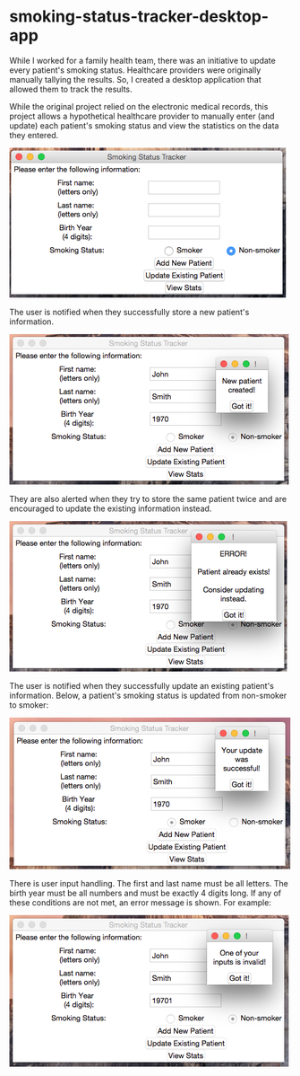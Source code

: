 # smoking-status-tracker-desktop-app
While I worked for a family health team, there was an initiative to update every patient's smoking status. Healthcare providers were originally manually tallying the results. So, I created a desktop application that allowed them to track the results.

While the original project relied on the electronic medical records, this project allows a hypothetical healthcare provider to manually enter (and update) each patient's smoking status and view the statistics on the data they entered.

![](images/trackingapp.png)


The user is notified when they successfully store a new patient's information.

![](images/NewPatientCreated.png)


They are also alerted when they try to store the same patient twice and are encouraged to update the existing information instead.

![](images/PatientAlreadyExistsError.png)


The user is notified when they successfully update an existing patient's information. Below, a patient's smoking status is updated from non-smoker to smoker:

![](images/UpdateSuccessful.png)

There is user input handling. The first and last name must be all letters. The birth year must be all numbers and must be exactly 4 digits long. If any of these conditions are not met, an error message is shown. For example:

![](images/InputError.png)

